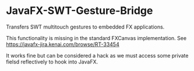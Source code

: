 JavaFX-SWT-Gesture-Bridge
=========================

Transfers SWT multitouch gestures to embedded FX applications.

This functionality is missing in the standard FXCanvas implementation. 
See https://javafx-jira.kenai.com/browse/RT-33454

It works fine but can be considered a hack as we must access some private fielsd reflectively to hook into JavaFX.
